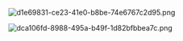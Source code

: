 ![d1e69831-ce23-41e0-b8be-74e6767c2d95.png](/home/huntfeng/projects/research-helper-quasar/backend/storage/projects/6eaeb09d-84fe-46e0-9033-11d42af12e2d/img/d1e69831-ce23-41e0-b8be-74e6767c2d95.png)

![dca106fd-8988-495a-b49f-1d82bfbbea7c.png](/home/huntfeng/projects/research-helper-quasar/backend/storage/projects/6eaeb09d-84fe-46e0-9033-11d42af12e2d/img/dca106fd-8988-495a-b49f-1d82bfbbea7c.png)
